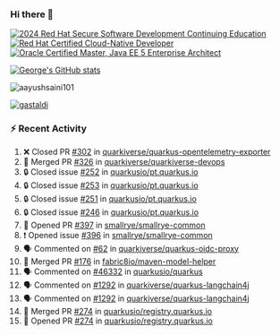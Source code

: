 ### Hi there 👋

<!--START_SECTION:badges-->
[![2024 Red Hat Secure Software Development Continuing Education](https://images.credly.com/size/110x110/images/36a76b78-c5bf-45cf-ac2c-48c3825260c7/blob)](http://www.credly.com/badges/c86e9a17-d2c3-4554-b890-7d0521710eb6 "2024 Red Hat Secure Software Development Continuing Education")
[![Red Hat Certified Cloud-Native Developer](https://images.credly.com/size/110x110/images/12ef4e4e-3d8d-4caf-9ab1-858c5bcb9619/image.png)](http://www.credly.com/badges/b6402e31-0894-48e6-b488-e2e551dcc809 "Red Hat Certified Cloud-Native Developer")
[![Oracle Certified Master, Java EE 5 Enterprise Architect](https://images.credly.com/size/110x110/images/1fa3549c-674c-4779-b3d6-d7d64eac2c23/Oracle-Certification-badge_OC-Master.png)](http://www.credly.com/badges/2565574e-b81d-410e-ab7d-24666ddcbe00 "Oracle Certified Master, Java EE 5 Enterprise Architect")
<!--END_SECTION:badges-->

[![George's GitHub stats](https://github-readme-stats.vercel.app/api?username=gastaldi&show=reviews,prs_merged&hide=contribs,prs&theme=transparent&show_icons=true)](https://github.com/anuraghazra/github-readme-stats)

<p align="left"> <img src="https://komarev.com/ghpvc/?username=gastaldi&label=Profile%20views&color=0e75b6&style=for-the-badge" alt="aayushsaini101" /> </p>

<p align="left"> <a href="https://github.com/ryo-ma/github-profile-trophy"><img src="https://github-profile-trophy.vercel.app/?username=gastaldi" alt="gastaldi" /></a> </p>

### :zap: Recent Activity

<!--START_SECTION:activity-->
1. ❌ Closed PR [#302](https://github.com/quarkiverse/quarkus-opentelemetry-exporter/pull/302) in [quarkiverse/quarkus-opentelemetry-exporter](https://github.com/quarkiverse/quarkus-opentelemetry-exporter)
2. 🎉 Merged PR [#326](https://github.com/quarkiverse/quarkiverse-devops/pull/326) in [quarkiverse/quarkiverse-devops](https://github.com/quarkiverse/quarkiverse-devops)
3. 🔒 Closed issue [#252](https://github.com/quarkusio/pt.quarkus.io/issues/252) in [quarkusio/pt.quarkus.io](https://github.com/quarkusio/pt.quarkus.io)
4. 🔒 Closed issue [#253](https://github.com/quarkusio/pt.quarkus.io/issues/253) in [quarkusio/pt.quarkus.io](https://github.com/quarkusio/pt.quarkus.io)
5. 🔒 Closed issue [#251](https://github.com/quarkusio/pt.quarkus.io/issues/251) in [quarkusio/pt.quarkus.io](https://github.com/quarkusio/pt.quarkus.io)
6. 🔒 Closed issue [#246](https://github.com/quarkusio/pt.quarkus.io/issues/246) in [quarkusio/pt.quarkus.io](https://github.com/quarkusio/pt.quarkus.io)
7. 💪 Opened PR [#397](https://github.com/smallrye/smallrye-common/pull/397) in [smallrye/smallrye-common](https://github.com/smallrye/smallrye-common)
8. ❗ Opened issue [#396](https://github.com/smallrye/smallrye-common/issues/396) in [smallrye/smallrye-common](https://github.com/smallrye/smallrye-common)
9. 🗣 Commented on [#62](https://github.com/quarkiverse/quarkus-oidc-proxy/issues/62#issuecomment-2665388625) in [quarkiverse/quarkus-oidc-proxy](https://github.com/quarkiverse/quarkus-oidc-proxy)
10. 🎉 Merged PR [#176](https://github.com/fabric8io/maven-model-helper/pull/176) in [fabric8io/maven-model-helper](https://github.com/fabric8io/maven-model-helper)
11. 🗣 Commented on [#46332](https://github.com/quarkusio/quarkus/pull/46332#issuecomment-2665310141) in [quarkusio/quarkus](https://github.com/quarkusio/quarkus)
12. 🗣 Commented on [#1292](https://github.com/quarkiverse/quarkus-langchain4j/issues/1292#issuecomment-2663499173) in [quarkiverse/quarkus-langchain4j](https://github.com/quarkiverse/quarkus-langchain4j)
13. 🗣 Commented on [#1292](https://github.com/quarkiverse/quarkus-langchain4j/issues/1292#issuecomment-2663448845) in [quarkiverse/quarkus-langchain4j](https://github.com/quarkiverse/quarkus-langchain4j)
14. 🎉 Merged PR [#274](https://github.com/quarkusio/registry.quarkus.io/pull/274) in [quarkusio/registry.quarkus.io](https://github.com/quarkusio/registry.quarkus.io)
15. 💪 Opened PR [#274](https://github.com/quarkusio/registry.quarkus.io/pull/274) in [quarkusio/registry.quarkus.io](https://github.com/quarkusio/registry.quarkus.io)
<!--END_SECTION:activity-->
